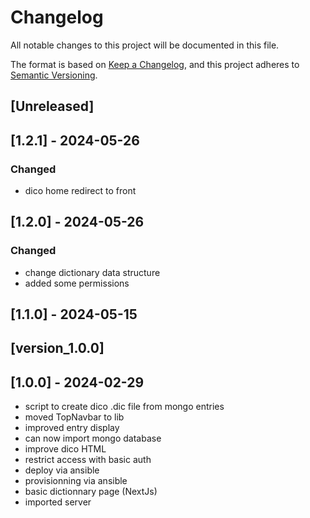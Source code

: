 # Changelog

All notable changes to this project will be documented in this file.

The format is based on [Keep a Changelog](https://keepachangelog.com/en/1.0.0/),
and this project adheres to [Semantic Versioning](https://semver.org/spec/v2.0.0.html).

## [Unreleased]

## [1.2.1] - 2024-05-26

### Changed

- dico home redirect to front

## [1.2.0] - 2024-05-26

### Changed

- change dictionary data structure
- added some permissions

## [1.1.0] - 2024-05-15

## [version_1.0.0]

## [1.0.0] - 2024-02-29

- script to create dico .dic file from mongo entries
- moved TopNavbar to lib
- improved entry display
- can now import mongo database
- improve dico HTML
- restrict access with basic auth
- deploy via ansible
- provisionning via ansible
- basic dictionnary page (NextJs)
- imported server
